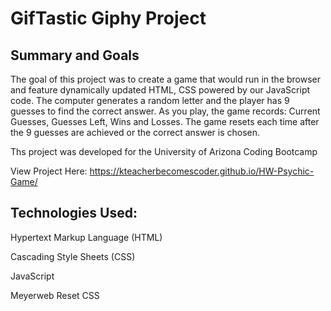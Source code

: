 # GifTastic Giphy Project

## Summary and Goals

The goal of this project was to create a game that would run in the browser and feature dynamically updated HTML, CSS powered by our JavaScript code. The computer generates a random letter and the player has 9 guesses to find the correct answer. As you play, the game records: Current Guesses, Guesses Left, Wins and Losses. The game resets each time after the 9 guesses are achieved or the correct answer is chosen. 

Ths project was developed for the University of Arizona Coding Bootcamp

View Project Here:   https://kteacherbecomescoder.github.io/HW-Psychic-Game/


## Technologies Used:
Hypertext Markup Language (HTML)

Cascading Style Sheets (CSS)

JavaScript

Meyerweb Reset CSS
